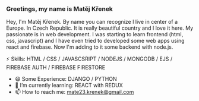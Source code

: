 ### Greetings, my name is Matěj Křenek

Hey, I'm Matěj Křenek. By name you can recognize I live in center of a Europe. In Czech Republic. It is really beautiful country and I love it here. My passionate is in web development. I was starting to learn frontend (html, css, javascript) and I have even tried to developed some web apps using react and firebase. Now I'm adding to it some backend with node.js.

⚡ Skills: HTML / CSS / JAVASCSRIPT / NODEJS / MONGODB / EJS / FIREBASE AUTH / FIREBASE FIRESTORE
- 😄 Some Experience: DJANGO / PYTHON
- 🌱 I’m currently learning: REACT with REDUX
- 📫 How to reach me: mate23.krenek@gmail.com 




